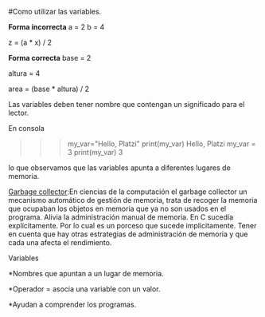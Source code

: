 #Como utilizar las variables.

**Forma incorrecta**
a = 2
b = 4

z = (a \* x) / 2

**Forma correcta**
base = 2

altura = 4

area = (base \* altura) / 2

Las variables deben tener nombre que contengan un significado para el lector.

En consola

> > > my_var="Hello, Platzi"
> > > print(my_var)
> > > Hello, Platzi
> > > my_var = 3
> > > print(my_var)
> > > 3

lo que observamos que las variables apunta a diferentes lugares de memoria.

[Garbage collector](<https://en.wikipedia.org/wiki/Garbage_collection_(computer_science)>):En ciencias de la computación el garbage collector un mecanismo automático de gestión de memoria, trata de recoger la memoria que ocupaban los objetos en memoria que ya no son usados en el programa.
Alivia la administración manual de memoria. En C sucedía explícitamente. Por lo cual es un porceso que sucede implícitamente. Tener en cuenta que hay otras estrategias de administración de memoria y que cada una afecta el rendimiento.

Variables

\*Nombres que apuntan a un lugar de memoria.

\*Operador = asocia una variable con un valor.

\*Ayudan a comprender los programas.
